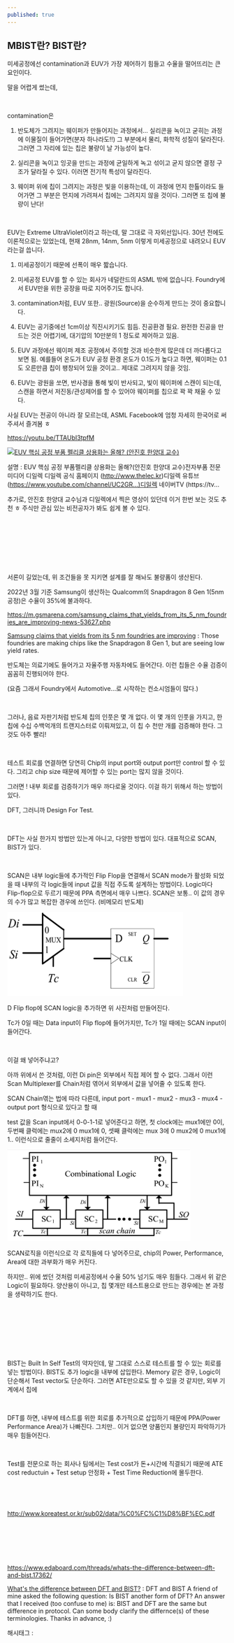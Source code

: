 ```yaml
---
published: true
---
```

## MBIST란? BIST란?

미세공정에선 contamination과 EUV가 가장 제어하기 힘들고 수율을 떨어뜨리는 큰 요인이다.

말을 어렵게 썼는데,

​

contamination은

1) 반도체가 그려지는 웨이퍼가 만들어지는 과정에서... 실리콘을 녹이고 굳히는 과정에 이물질이 들어가면(분자 하나라도!!) 그 부분에서 물리, 화학적 성질이 달라진다. 그러면 그 자리에 있는 칩은 불량이 날 가능성이 높다.

2) 실리콘을 녹이고 잉곳을 만드는 과정에 균일하게 녹고 섞이고 굳지 않으면 결정 구조가 달라질 수 있다. 이러면 전기적 특성이 달라진다.

3) 웨이퍼 위에 칩이 그려지는 과정은 빛을 이용하는데, 이 과정에 먼지 한톨이라도 들어가면 그 부분은 먼지에 가려져서 칩에는 그려지지 않을 것이다. 그러면 또 칩에 불량이 난다!

​

EUV는 Extreme UltraViolet이라고 하는데, 말 그대로 극 자외선입니다. 30년 전에도 이론적으로는 있었는데, 현재 28nm, 14nm, 5nm 이렇게 미세공정으로 내려오니 EUV라는걸 씁니다.

1) 미세공정이기 때문에 선폭이 매우 짧습니다.

2) 미세공정 EUV를 할 수 있는 회사가 네덜란드의 ASML 밖에 없습니다. Foundry에서 EUV만을 위한 공장을 따로 지어주기도 합니다.

3) contamination처럼, EUV 또한.. 광원(Source)을 순수하게 만드는 것이 중요합니다.

4) EUV는 공기중에선 1cm이상 직진시키기도 힘듬. 진공환경 필요. 완전한 진공을 만드는 것은 어렵기에, 대기압의 10만분의 1 정도로 제어하고 있음.

5) EUV 과정에선 웨이퍼 제조 공정에서 주의할 것과 비슷한게 많은데 더 까다롭다고 보면 됨. 예를들어 온도가 EUV 공정 환경 온도가 0.1도가 높다고 하면, 웨이퍼는 0.1도 오른만큼 칩이 팽창되어 있을 것이고.. 제대로 그려지지 않을 것임.

6) EUV는 광원을 쏘면, 반사경을 통해 빛이 반사되고, 빛이 웨이퍼에 스캔이 되는데, 스캔을 하면서 저진동/관성제어를 할 수 있어야 웨이퍼를 칩으로 꽉 꽉 채울 수 있다.

사실 EUV는 전공이 아니라 잘 모르는데, ASML Facebook에 엄청 자세히 한국어로 써주셔서 즐겨봄 ㅎ

https://youtu.be/TTAUbI3tpfM

[![EUV 핵심 공정 부품 펠리클 상용화는 올해? (안진호 한양대 교수)](https://i.ytimg.com/vi/TTAUbI3tpfM/hqdefault.jpg)](https://youtu.be/TTAUbI3tpfM)

설명 : EUV 핵심 공정 부품펠리클 상용화는 올해?(안진호 한양대 교수)전자부품 전문 미디어 디일렉 디일렉 공식 홈페이지 (http://www.thelec.kr)디일렉 유튜브 (https://www.youtube.com/channel/UC2GR...)디일렉 네이버TV (https://tv...

추가로, 안진호 한양대 교수님과 디일렉에서 찍은 영상이 있던데 이거 한번 보는 것도 추천 ㅎ 주식만 관심 있는 비전공자가 봐도 쉽게 볼 수 있다.

​

​

​

​

서론이 길었는데, 위 조건들을 못 지키면 설계를 잘 해놔도 불량품이 생산된다.

2022년 3월 기준 Samsung이 생산하는 Qualcomm의 Snapdragon 8 Gen 1(5nm 공정)은 수율이 35%에 불과하다.

https://m.gsmarena.com/samsung_claims_that_yields_from_its_5_nm_foundries_are_improving-news-53627.php

[Samsung claims that yields from its 5 nm foundries are improving](https://m.gsmarena.com/samsung_claims_that_yields_from_its_5_nm_foundries_are_improving-news-53627.php) : Those foundries are making chips like the Snapdragon 8 Gen 1, but are seeing low yield rates.

반도체는 의료기에도 들어가고 자율주행 자동차에도 들어간다. 이런 칩들은 수율 검증이 꼼꼼히 진행되어야 한다.

(요즘 그래서 Foundry에서 Automotive...로 시작하는 컨소시엄들이 많다.)

​

그러나, 음료 자판기처럼 반도체 칩의 인풋은 몇 개 없다. 이 몇 개의 인풋을 가지고, 한 칩에 수십 수백억개의 트랜지스터로 이뤄져있고, 이 칩 수 천만 개를 검증해야 한다. 그것도 아주 빨리!

 

​

테스트 회로를 연결하면 당연히 Chip의 input port와 output port만 control 할 수 있다. 그리고 chip size 때문에 제어할 수 있는 port는 많지 않을 것이다.

그러면 ! 내부 회로를 검증하기가 매우 까다로울 것이다. 이걸 하기 위해서 하는 방법이 있다.

DFT, 그러니까 Design For Test.

​

DFT는 사실 한가지 방법만 있는게 아니고, 다양한 방법이 있다. 대표적으로 SCAN, BIST가 있다.

​

SCAN은 내부 logic들에 추가적인 Flip Flop을 연결해서 SCAN mode가 활성화 되었을 때 내부의 각 logic들에 input 값을 직접 주도록 설계하는 방법이다. Logic마다 Flip-flop으로 두르기 때문에 PPA 측면에서 매우 나쁘다. SCAN은 보통.. 이 값의 경우의 수가 많고 복잡한 경우에 쓰인다. (비메모리 반도체)

![0](/assets/img/222736419162/0.png)

D Flip flop에 SCAN logic을 추가하면 위 사진처럼 만들어진다.

Tc가 0일 때는 Data input이 Flip flop에 들어가지만, Tc가 1일 때에는 SCAN input이 들어간다.

​

이걸 왜 넣어주냐고?

아까 위에서 쓴 것처럼, 이런 Di pin은 외부에서 직접 제어 할 수 없다. 그래서 이런 Scan Multiplexer를 Chain처럼 엮어서 외부에서 값을 넣어줄 수 있도록 한다.

SCAN Chain엮는 법에 따라 다른데, input port - mux1 - mux2 - mux3 - mux4 -output port 형식으로 있다고 할 때

test 값을 Scan input에서 0-0-1-1로 넣어준다고 하면, 첫 clock에는 mux1에만 0이, 두번째 클럭에는 mux2에 0 mux1에 0, 셋째 클럭에는 mux 3에 0 mux2에 0 mux1에 1.. 이런식으로 줄줄이 소세지처럼 들어간다. 

![1](/assets/img/222736419162/1.png)

SCAN로직을 이런식으로 각 로직들에 다 넣어주므로, chip의 Power, Performance, Area에 대한 과부화가 매우 커진다.

하지만.. 위에 썼던 것처럼 미세공정에서 수율 50% 넘기도 매우 힘들다. 그래서 위 같은 Logic이 필요하다. 양산용이 아니고, 칩 몇개만 테스트용으로 만드는 경우에는 본 과정을 생략하기도 한다.

​

​

​

​

BIST는 Built In Self Test의 약자인데, 말 그대로 스스로 테스트를 할 수 있는 회로를 넣는 방법이다. BIST도 추가 logic을 내부에 삽입한다. Memory 같은 경우, Logic이 단순해서 Test vector도 단순하다. 그러면 ATE만으로도 할 수 있을 것 같지만, 외부 기계에서 칩에 

​

DFT를 하면, 내부에 테스트를 위한 회로를 추가적으로 삽입하기 때문에 PPA(Power Performance Area)가 나빠진다. 그치만.. 이거 없으면 양품인지 불량인지 파악하기가 매우 힘들어진다.

​

Test를 전문으로 하는 회사나 팀에서는 Test cost가 돈+시간에 직결되기 때문에 ATE cost reductuin + Test setup 안정화 + Test Time Reduction에 몰두한다.

​

​

http://www.koreatest.or.kr/sub02/data/%C0%FC%C1%D8%BF%EC.pdf

​

​

​

https://www.edaboard.com/threads/whats-the-difference-between-dft-and-bist.17362/

[What's the difference between DFT and BIST?](https://www.edaboard.com/threads/whats-the-difference-between-dft-and-bist.17362/) : DFT and BIST A friend of mine asked the following question: Is BIST another form of DFT? An answer that I received (too confuse to me) is: BIST and DFT are the same but difference in protocol. Can some body clarify the differnce(s) of these terminologies. Thanks in advance, :)

 해시태그 : 